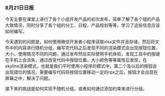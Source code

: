 ### 8月21日日报

今天主要在课堂上进行了各个小组开发产品的初次发布，简单了解了各个组的产品大致情况，同时分享了各个组的分工，日程，产品规划等等，学习了这些信息应该如何编写。

今天遇到的问题是，如何使用微信开发者小程序读取xlsx文件并且存储，然后将文件中的内容进行随机分组，编写完代码之后发现不同的渲染模式会出现按钮位置，大小，使用情况不同的问题，通过发布然后实际使用手机体验，发现工具中的按键在手机上会消失，通过改变代码中按钮位置，大小颜色等等属性后发现，在skyline渲染模式，也就是我们平时使用小程序的模式中，第二个及以后的按钮会出现错位的情况，需要编写代码将按钮位置移动一定的rpx之后，按钮才会出现在屏幕之中，解决了问题。

接下来的挑战是如何实现不随机分组，或者如何通过添加约束来进行分组。
